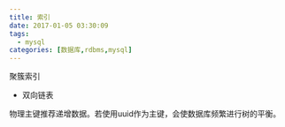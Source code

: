 ```yaml
---
title: 索引
date: 2017-01-05 03:30:09
tags: 
  - mysql
categories: [数据库,rdbms,mysql]
---
```




聚簇索引  

- 双向链表


物理主键推荐递增数据。若使用uuid作为主键，会使数据库频繁进行树的平衡。